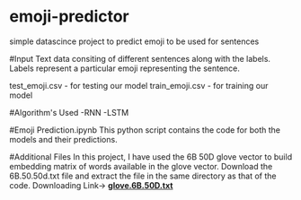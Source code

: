 # emoji-predictor
simple datascince project to predict emoji to be used for sentences


#Input
Text data consiting of different sentences along with the labels. Labels represent a particular emoji representing the sentence.

test_emoji.csv - for testing our model
train_emoji.csv - for training our model

#Algorithm's Used
-RNN
-LSTM

#Emoji Prediction.ipynb
This python script contains the code for both the models and their predictions.

#Additional Files
In this project, I have used the 6B 50D glove vector to build embedding matrix of words available in the glove vector.
Download the 6B.50.50d.txt file and extract the file in the same directory as that of the code.
Downloading Link-> **[glove.6B.50D.txt](https://www.kaggle.com/watts2/glove6b50dtxt)**
